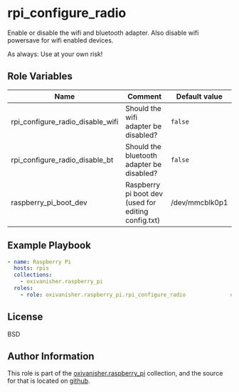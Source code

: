 rpi_configure_radio
===================

Enable or disable the wifi and bluetooth adapter. Also disable wifi powersave for wifi enabled devices.

As always: Use at your own risk!

Role Variables
--------------

| Name                             | Comment                                   | Default value |
|----------------------------------|-------------------------------------------|---------------|
| rpi_configure_radio_disable_wifi | Should the wifi adapter be disabled?      | `false`          |
| rpi_configure_radio_disable_bt   | Should the bluetooth adapter be disabled? | `false`          |
| raspberry_pi_boot_dev | Raspberry pi boot dev (used for editing config.txt) | /dev/mmcblk0p1 |

Example Playbook
----------------

```yaml
- name: Raspberry Pi
  hosts: rpis
  collections:
    - oxivanisher.raspberry_pi
  roles:
    - role: oxivanisher.raspberry_pi.rpi_configure_radio              # configure radio on rpis
```

License
-------

BSD

Author Information
------------------

This role is part of the [oxivanisher.raspberry_pi](https://galaxy.ansible.com/ui/repo/published/oxivanisher/raspberry_pi/) collection, and the source for that is located on [github](https://github.com/oxivanisher/collection-raspberry_pi).

